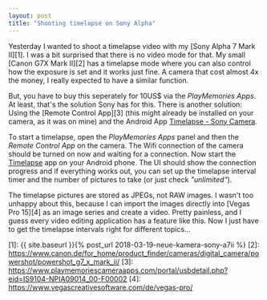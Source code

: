 ```yaml
---
layout: post
title: "Shooting timelapse on Sony Alpha"
---
```

Yesterday I wanted to shoot a timelapse video with my [Sony Alpha 7 Mark II][1]. I was a bit surprised that there is no video mode for that. My small [Canon G7X Mark II][2] has a timelapse mode where you can also control how the exposure is set and it works just fine. A camera that cost almost 4x the money, I really expected to have a similar function.

But, you have to buy this seperately for 10US$ via the *PlayMemories Apps*. At least, that's the solution Sony has for this. There is another solution: Using the [Remote Control App][3] (this might already be installed on your camera, as it was on mine) and the Android App [Timelapse - Sony Camera][0].

To start a timelapse, open the *PlayMemories Apps* panel and then the *Remote Control App* on the camera. The Wifi connection of the camera should be turned on now and waiting for a connection. Now start the [Timelapse][0] app on your Android phone. The UI should show the connection progress and if everything works out, you can set up the timelapse interval timer and the number of pictures to take (or just check *"unlimited"*).

The timelapse pictures are stored as JPEGs, not RAW images. I wasn't too unhappy about this, because I can import the images directly into [Vegas Pro 15][4] as an image series and create a video. Pretty painless, and I guess every video editing application has a feature like this. Now I just have to get the timelapse intervals right for different topics...

[0]: https://play.google.com/store/apps/details?id=com.thibaudperso.sonycamera
[1]: {{ site.baseurl }}{% post_url 2018-03-19-neue-kamera-sony-a7ii %}
[2]: https://www.canon.de/for_home/product_finder/cameras/digital_camera/powershot/powershot_g7_x_mark_ii/
[3]: https://www.playmemoriescameraapps.com/portal/usbdetail.php?eid=IS9104-NPIA09014_00-F00002
[4]: https://www.vegascreativesoftware.com/de/vegas-pro/
